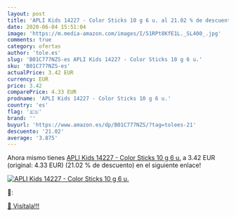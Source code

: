 ```yaml
---
layout: post
title: 'APLI Kids 14227 - Color Sticks 10 g 6 u. al 21.02 % de descuento'
date: 2020-06-04 15:51:04
image: 'https://m.media-amazon.com/images/I/51RPt8KfE1L._SL400_.jpg'
comments: true
category: ofertas
author: 'tole.es'
slug: 'B01C777NZS-es APLI Kids 14227 - Color Sticks 10 g 6 u.'
sku: 'B01C777NZS-es'
actualPrice: 3.42 EUR
currency: EUR
price: 3.42
comparePrice: 4.33 EUR
prodname: 'APLI Kids 14227 - Color Sticks 10 g 6 u.'
country: 'es'
flag: '🇪🇸'
brand: ''
buyurl: 'https://www.amazon.es/dp/B01C777NZS/?tag=tolees-21'
descuento: '21.02'
average: '3.875'
---
```


Ahora mismo tienes [APLI Kids 14227 - Color Sticks 10 g 6 u.](https://www.amazon.es/dp/B01C777NZS/?tag=tolees-21) a 3.42 EUR (original: 4.33 EUR) (21.02 %  de descuento) en el siguiente enlace!

[![APLI Kids 14227 - Color Sticks 10 g 6 u.](https://m.media-amazon.com/images/I/51RPt8KfE1L._SL400_.jpg)](https://www.amazon.es/dp/B01C777NZS/?tag=tolees-21)

🔎:


[🛒 Visítala!!!](https://www.amazon.es/dp/B01C777NZS/?tag=tolees-21)
